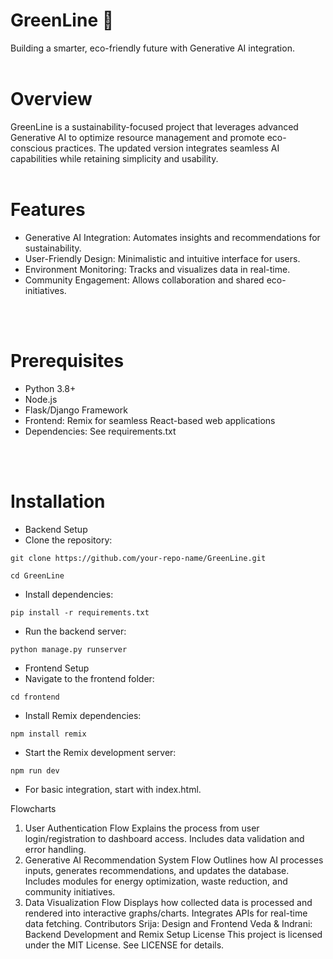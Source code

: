 # GreenLine 🌿
Building a smarter, eco-friendly future with Generative AI integration.
<br>
<br>
# Overview
GreenLine is a sustainability-focused project that leverages advanced Generative AI to optimize resource management and promote eco-conscious practices. The updated version integrates seamless AI capabilities while retaining simplicity and usability.
<br>
<br>

# Features
- Generative AI Integration: Automates insights and recommendations for sustainability.
- User-Friendly Design: Minimalistic and intuitive interface for users.
- Environment Monitoring: Tracks and visualizes data in real-time.
- Community Engagement: Allows collaboration and shared eco-initiatives.
<br>
<br>

# Prerequisites
- Python 3.8+
- Node.js
- Flask/Django Framework
- Frontend: Remix for seamless React-based web applications
- Dependencies: See requirements.txt
<br>
<br>

# Installation
- Backend Setup
- Clone the repository:
```
git clone https://github.com/your-repo-name/GreenLine.git
```
```
cd GreenLine
```
- Install dependencies:
```
pip install -r requirements.txt  
```
- Run the backend server:
```
python manage.py runserver  
```
- Frontend Setup
 - Navigate to the frontend folder:
  ```
  cd frontend  
  ```
- Install Remix dependencies:
```
npm install remix  
```
- Start the Remix development server:
```
npm run dev 
```
- For basic integration, start with index.html.

 
Flowcharts
1. User Authentication Flow
Explains the process from user login/registration to dashboard access.
Includes data validation and error handling.
2. Generative AI Recommendation System Flow
Outlines how AI processes inputs, generates recommendations, and updates the database.
Includes modules for energy optimization, waste reduction, and community initiatives.
3. Data Visualization Flow
Displays how collected data is processed and rendered into interactive graphs/charts.
Integrates APIs for real-time data fetching.
Contributors
Srija: Design and Frontend
Veda & Indrani: Backend Development and Remix Setup
License
This project is licensed under the MIT License. See LICENSE for details.
